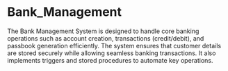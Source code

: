 # Bank_Management
The Bank Management System is designed to handle core banking operations such as account creation, transactions (credit/debit), and passbook generation efficiently. The system ensures that customer details are stored securely while allowing seamless banking transactions. It also implements triggers and stored procedures to automate key operations.
